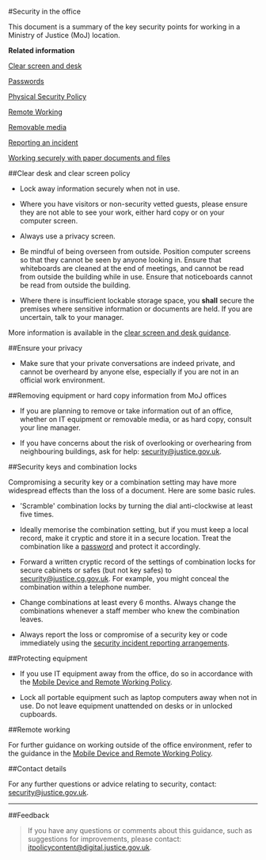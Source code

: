 #Security in the office

This document is a summary of the key security points for working in a Ministry of Justice (MoJ) location.

**Related information**  


[Clear screen and desk](https://security-guidance.service.justice.gov.uk/clear-screen-and-desk/)

[Passwords](https://security-guidance.service.justice.gov.uk/passwords/)

[Physical Security Policy](https://security-guidance.service.justice.gov.uk/physical-security-policy/)

[Remote Working](https://security-guidance.service.justice.gov.uk/remote-working/)

[Removable media](https://security-guidance.service.justice.gov.uk/removable-media/)

[Reporting an incident](https://security-guidance.service.justice.gov.uk/reporting-an-incident/)

[Working securely with paper documents and files](https://security-guidance.service.justice.gov.uk/working-securely-with-paper-documents-and-files/)

##Clear desk and clear screen policy

* Lock away information securely when not in use.

* Where you have visitors or non-security vetted guests, please ensure they are not able to see your work, either hard copy or on your computer screen.

* Always use a privacy screen.

* Be mindful of being overseen from outside. Position computer screens so that they cannot be seen by anyone looking in. Ensure that whiteboards are cleaned at the end of meetings, and cannot be read from outside the building while in use. Ensure that noticeboards cannot be read from outside the building.

* Where there is insufficient lockable storage space, you **shall** secure the premises where sensitive information or documents are held. If you are uncertain, talk to your manager.


More information is available in the [clear screen and desk guidance](https://security-guidance.service.justice.gov.uk/clear-screen-and-desk/).

##Ensure your privacy

* Make sure that your private conversations are indeed private, and cannot be overheard by anyone else, especially if you are not in an official work environment.


##Removing equipment or hard copy information from MoJ offices

* If you are planning to remove or take information out of an office, whether on IT equipment or removable media, or as hard copy, consult your line manager.

* If you have concerns about the risk of overlooking or overhearing from neighbouring buildings, ask for help: [security@justice.gov.uk](mailto:security@justice.gov.uk).


##Security keys and combination locks

Compromising a security key or a combination setting may have more widespread effects than the loss of a document. Here are some basic rules.

* 'Scramble' combination locks by turning the dial anti-clockwise at least five times.

* Ideally memorise the combination setting, but if you must keep a local record, make it cryptic and store it in a secure location. Treat the combination like a [password](https://security-guidance.service.justice.gov.uk/passwords/) and protect it accordingly.

* Forward a written cryptic record of the settings of combination locks for secure cabinets or safes (but not key safes) to [security@justice.cg.gov.uk](mailto:security@justice.cg.gov.uk). For example, you might conceal the combination within a telephone number.

* Change combinations at least every 6 months. Always change the combinations whenever a staff member who knew the combination leaves.

* Always report the loss or compromise of a security key or code immediately using the [security incident reporting arrangements](https://security-guidance.service.justice.gov.uk/reporting-an-incident/).


##Protecting equipment

* If you use IT equipment away from the office, do so in accordance with the [Mobile Device and Remote Working Policy](https://security-guidance.service.justice.gov.uk/mobile-device-and-remote-working-policy/).

* Lock all portable equipment such as laptop computers away when not in use. Do not leave equipment unattended on desks or in unlocked cupboards.


##Remote working

For further guidance on working outside of the office environment, refer to the guidance in the [Mobile Device and Remote Working Policy](https://security-guidance.service.justice.gov.uk/mobile-device-and-remote-working-policy/).

##Contact details

For any further questions or advice relating to security, contact: [security@justice.gov.uk](mailto:security@justice.gov.uk).

---

##Feedback

> If you have any questions or comments about this guidance, such as suggestions for improvements, please contact: [itpolicycontent@digital.justice.gov.uk](mailto:itpolicycontent@digital.justice.gov.uk).

